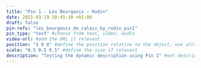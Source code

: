 ```yaml
---
title: "Pin 1 - Les Bourgeois - Rodin"
date: 2021-03-19 10:45:38 +01:00
draft: false
pin-refs: "les_bourgeois_de_calais_by_rodin_pin1"
pin_type: "text" #choose from text, video, audio
video-url: #add the URL if relevant
position: "1 0 0" #define the position relative to the object, use aframe inspector to set correctly
scale: "0.5 0.5 0.5" #define the size if relevant
description: "Testing the dynamic description using Pin 1" #set description if relevant
---
```

